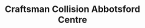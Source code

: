 ---
title: "Craftsman Collision Abbotsford Centre"
url: /abbotsford/craftsman-collision-abbotsford-centre/
shop: car repair
---